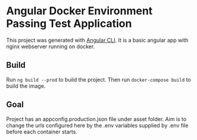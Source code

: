 # Angular Docker Environment Passing Test Application

This project was generated with [Angular CLI](https://github.com/angular/angular-cli). It is a basic angular app with nginx webserver running on docker. 

## Build

Run `ng build --prod` to build the project. Then run `docker-compose build` to build the image.

## Goal

Project has an appconfig.production.json file under asset folder. Aim is to change the urls configured here by the .env variables supplied by .env file before each container starts.

